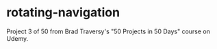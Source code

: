 # rotating-navigation
Project 3 of 50 from Brad Traversy's "50 Projects in 50 Days" course on Udemy.
